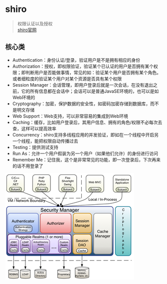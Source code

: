 # shiro

> 权限认证以及授权  
[shiro官网](https://shiro.apache.org/spring-boot.html)

## 核心类

- Authentication：身份认证/登录，验证用户是不是拥有相应的身份
- Authorization：授权，即权限验证，验证某个已认证的用户是否拥有某个权限；即判断用户是否能做事情，常见的如：验证某个用户是否拥有某个角色。或者细粒度的验证某个用户对某个资源是否具有某个权限
- Session Manager：会话管理，即用户登录后就是一次会话，在没有退出之前，它的所有信息都在会话中；会话可以是普通JavaSE环境的，也可以是如Web环境的
- Cryptography：加密，保护数据的安全性，如密码加密存储到数据库，而不是明文存储
- Web Support：Web支持，可以非常容易的集成到Web环境
- Caching：缓存，比如用户登录后，其用户信息、拥有的角色/权限不必每次去查，这样可以提高效率
- Concurrency：shiro支持多线程应用的并发验证，即如在一个线程中开启另一个线程，能把权限自动传播过去
- Testing：提供测试支持
- Run As：允许一个用户假装为另一个用户（如果他们允许）的身份进行访问
- Remember Me：记住我，这个是非常常见的功能，即一次登录后，下次再来的话不用登录了

![1](.\img\1.png)

